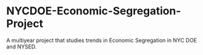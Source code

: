 # NYCDOE-Economic-Segregation-Project
A multiyear project that studies trends in Economic Segregation in NYC DOE and NYSED.

